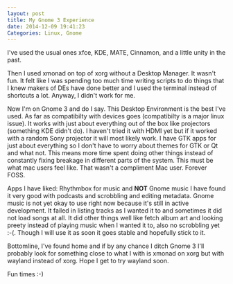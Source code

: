 ```yaml
---
layout: post
title: My Gnome 3 Experience
date: 2014-12-09 19:41:23
Categories: Linux, Gnome
---
```


I've used the usual ones xfce, KDE, MATE, Cinnamon, and a little unity in the past.

Then I used xmonad on top of xorg without a Desktop Manager. It wasn't fun. It felt like I was spending too much time writing scripts to do things that I knew makers of DEs have done better and I used the terminal instead of shortcuts a lot. Anyway, I didn't work for me.

Now I'm on Gnome 3 and do I say. This Desktop Environment is the best I've used. As far as compatibilty with devices goes (compatibilty is a major linux issue). It works with just about everything out of the box like projectors (something KDE didn't do). I haven't tried it with HDMI yet but if it worked with a random Sony projector it will most likely work. I have GTK apps for just about everything so I don't have to worry about themes for GTK or Qt and what not. This means more time spent doing other things instead of constantly fixing breakage in different parts of the system. This must be what mac users feel like. That wasn't a compliment Mac user. Forever FOSS.

Apps I have liked: Rhythmbox for music and **NOT** Gnome music I have found it very good with podcasts and scrobbling and editing metadata. Gnome music is not yet okay to use right now because it's still in active development. It failed in listing tracks as I wanted it to and sometimes it did not load songs at all. It did other things well like fetch album art and looking preety instead of playing music when I wanted it to, also no scrobbling yet :-(. Though I will use it as soon it goes stable and hopefully stick to it.

Bottomline, I've found home and if by any chance I ditch Gnome 3 I'll probably look for something close to what I with is xmonad on xorg but with wayland instead of xorg. Hope I get to try wayland soon.


Fun times :-)

